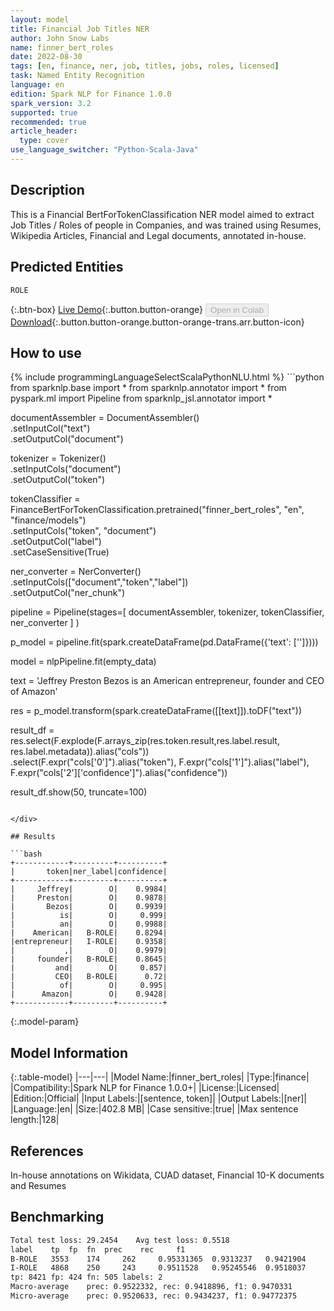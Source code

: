 ```yaml
---
layout: model
title: Financial Job Titles NER
author: John Snow Labs
name: finner_bert_roles
date: 2022-08-30
tags: [en, finance, ner, job, titles, jobs, roles, licensed]
task: Named Entity Recognition
language: en
edition: Spark NLP for Finance 1.0.0
spark_version: 3.2
supported: true
recommended: true
article_header:
  type: cover
use_language_switcher: "Python-Scala-Java"
---
```


## Description

This is a Financial BertForTokenClassification NER model aimed to extract Job Titles / Roles of people in Companies, and was trained using Resumes, Wikipedia Articles, Financial and Legal documents, annotated in-house.

## Predicted Entities

`ROLE`

{:.btn-box}
[Live Demo](https://demo.johnsnowlabs.com/finance/FINNER_ROLES/){:.button.button-orange}
<button class="button button-orange" disabled>Open in Colab</button>
[Download](https://s3.amazonaws.com/auxdata.johnsnowlabs.com/finance/models/finner_bert_roles_en_1.0.0_3.2_1661846269918.zip){:.button.button-orange.button-orange-trans.arr.button-icon}

## How to use



<div class="tabs-box" markdown="1">
{% include programmingLanguageSelectScalaPythonNLU.html %}
```python
from sparknlp.base import *
from sparknlp.annotator import *
from pyspark.ml import Pipeline
from sparknlp_jsl.annotator import *

documentAssembler = DocumentAssembler()\
  .setInputCol("text")\
  .setOutputCol("document")

tokenizer = Tokenizer()\
  .setInputCols("document")\
  .setOutputCol("token")

tokenClassifier = FinanceBertForTokenClassification.pretrained("finner_bert_roles", "en", "finance/models")\
  .setInputCols("token", "document")\
  .setOutputCol("label")\
  .setCaseSensitive(True)

ner_converter = NerConverter()\
        .setInputCols(["document","token","label"])\
        .setOutputCol("ner_chunk")

pipeline =  Pipeline(stages=[
  documentAssembler,
  tokenizer,
  tokenClassifier,
    ner_converter
    ]
)

p_model = pipeline.fit(spark.createDataFrame(pd.DataFrame({'text': ['']})))

model = nlpPipeline.fit(empty_data)

text = 'Jeffrey Preston Bezos is an American entrepreneur, founder and CEO of Amazon'

res = p_model.transform(spark.createDataFrame([[text]]).toDF("text"))

result_df = res.select(F.explode(F.arrays_zip(res.token.result,res.label.result, res.label.metadata)).alias("cols"))\
                  .select(F.expr("cols['0']").alias("token"),
                          F.expr("cols['1']").alias("label"),
                          F.expr("cols['2']['confidence']").alias("confidence"))

result_df.show(50, truncate=100)
```

</div>

## Results

```bash
+------------+---------+----------+
|       token|ner_label|confidence|
+------------+---------+----------+
|     Jeffrey|        O|    0.9984|
|     Preston|        O|    0.9878|
|       Bezos|        O|    0.9939|
|          is|        O|     0.999|
|          an|        O|    0.9988|
|    American|   B-ROLE|    0.8294|
|entrepreneur|   I-ROLE|    0.9358|
|           ,|        O|    0.9979|
|     founder|   B-ROLE|    0.8645|
|         and|        O|     0.857|
|         CEO|   B-ROLE|      0.72|
|          of|        O|     0.995|
|      Amazon|        O|    0.9428|
+------------+---------+----------+
```

{:.model-param}
## Model Information

{:.table-model}
|---|---|
|Model Name:|finner_bert_roles|
|Type:|finance|
|Compatibility:|Spark NLP for Finance 1.0.0+|
|License:|Licensed|
|Edition:|Official|
|Input Labels:|[sentence, token]|
|Output Labels:|[ner]|
|Language:|en|
|Size:|402.8 MB|
|Case sensitive:|true|
|Max sentence length:|128|

## References

In-house annotations on Wikidata, CUAD dataset, Financial 10-K documents and Resumes

## Benchmarking

```bash
Total test loss: 29.2454	Avg test loss: 0.5518
label	 tp	 fp	 fn	 prec	 rec	 f1
B-ROLE	 3553	 174	 262	 0.95331365	 0.9313237	 0.9421904
I-ROLE	 4868	 250	 243	 0.9511528	 0.95245546	 0.9518037
tp: 8421 fp: 424 fn: 505 labels: 2
Macro-average	 prec: 0.9522332, rec: 0.9418896, f1: 0.9470331
Micro-average	 prec: 0.9520633, rec: 0.9434237, f1: 0.94772375

```
